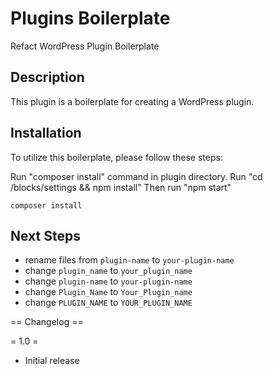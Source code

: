 # Plugins Boilerplate

Refact WordPress Plugin Boilerplate

## Description ##

This plugin is a boilerplate for creating a WordPress plugin.

## Installation

To utilize this boilerplate, please follow these steps:

Run "composer install" command in plugin directory.
Run "cd /blocks/settings && npm install"
Then run "npm start"

```composer install```

## Next Steps

* rename files from `plugin-name` to `your-plugin-name`
* change `plugin_name` to `your_plugin_name`
* change `plugin-name` to `your-plugin-name`
* change `Plugin_Name` to `Your_Plugin_name`
* change `PLUGIN_NAME` to `YOUR_PLUGIN_NAME`


== Changelog ==

= 1.0 =
* Initial release